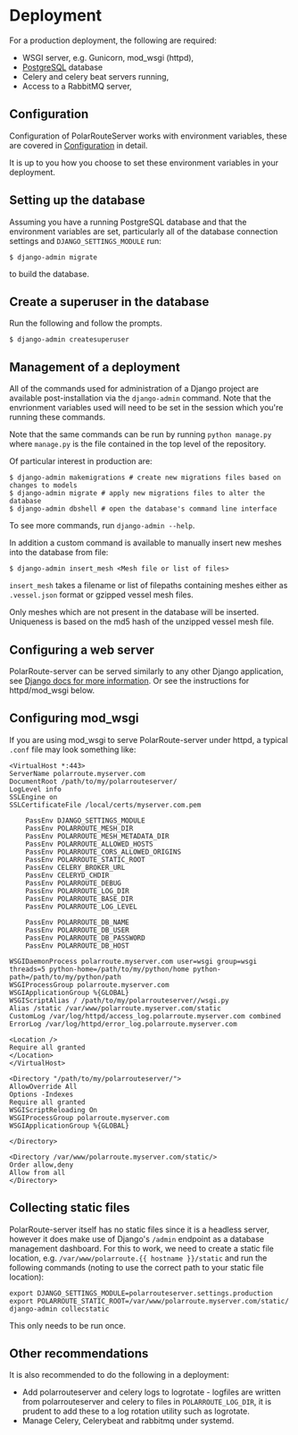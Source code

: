 # Deployment

For a production deployment, the following are required:

+ WSGI server, e.g. Gunicorn, mod_wsgi (httpd),
+ [PostgreSQL](https://www.postgresql.org/) database
+ Celery and celery beat servers running,
+ Access to a RabbitMQ server,

## Configuration

Configuration of PolarRouteServer works with environment variables, these are covered in [Configuration](configuration.md) in detail.

It is up to you how you choose to set these environment variables in your deployment.

## Setting up the database

Assuming you have a running PostgreSQL database and that the environment variables are set, particularly all of the database connection settings and `DJANGO_SETTINGS_MODULE` run:

```shell
$ django-admin migrate
```

to build the database.

## Create a superuser in the database

Run the following and follow the prompts.

```shell
$ django-admin createsuperuser
```

## Management of a deployment

All of the commands used for administration of a Django project are available post-installation via the `django-admin` command. Note that the envrionment variables used will need to be set in the session which you're running these commands.

Note that the same commands can be run by running `python manage.py` where `manage.py` is the file contained in the top level of the repository.

Of particular interest in production are:

```shell
$ django-admin makemigrations # create new migrations files based on changes to models
$ django-admin migrate # apply new migrations files to alter the database
$ django-admin dbshell # open the database's command line interface
```

To see more commands, run `django-admin --help`.

In addition a custom command is available to manually insert new meshes into the database from file:

```shell
$ django-admin insert_mesh <Mesh file or list of files>
```

`insert_mesh` takes a filename or list of filepaths containing meshes either as `.vessel.json` format or gzipped vessel mesh files.

Only meshes which are not present in the database will be inserted. Uniqueness is based on the md5 hash of the unzipped vessel mesh file.

## Configuring a web server

PolarRoute-server can be served similarly to any other Django application, see [Django docs for more information](https://docs.djangoproject.com/en/5.1/howto/deployment/). Or see the instructions for httpd/mod_wsgi below.

## Configuring mod_wsgi

If you are using mod_wsgi to serve PolarRoute-server under httpd, a typical `.conf` file may look something like:

```
<VirtualHost *:443>
ServerName polarroute.myserver.com
DocumentRoot /path/to/my/polarrouteserver/
LogLevel info
SSLEngine on
SSLCertificateFile /local/certs/myserver.com.pem

    PassEnv DJANGO_SETTINGS_MODULE
    PassEnv POLARROUTE_MESH_DIR
    PassEnv POLARROUTE_MESH_METADATA_DIR
    PassEnv POLARROUTE_ALLOWED_HOSTS
    PassEnv POLARROUTE_CORS_ALLOWED_ORIGINS
    PassEnv POLARROUTE_STATIC_ROOT
    PassEnv CELERY_BROKER_URL
    PassEnv CELERYD_CHDIR
    PassEnv POLARROUTE_DEBUG
    PassEnv POLARROUTE_LOG_DIR
    PassEnv POLARROUTE_BASE_DIR
    PassEnv POLARROUTE_LOG_LEVEL

    PassEnv POLARROUTE_DB_NAME
    PassEnv POLARROUTE_DB_USER
    PassEnv POLARROUTE_DB_PASSWORD
    PassEnv POLARROUTE_DB_HOST

WSGIDaemonProcess polarroute.myserver.com user=wsgi group=wsgi threads=5 python-home=/path/to/my/python/home python-path=/path/to/my/python/path
WSGIProcessGroup polarroute.myserver.com
WSGIApplicationGroup %{GLOBAL}
WSGIScriptAlias / /path/to/my/polarrouteserver//wsgi.py
Alias /static /var/www/polarroute.myserver.com/static
CustomLog /var/log/httpd/access_log.polarroute.myserver.com combined
ErrorLog /var/log/httpd/error_log.polarroute.myserver.com

<Location />
Require all granted
</Location>
</VirtualHost>

<Directory "/path/to/my/polarrouteserver/">
AllowOverride All
Options -Indexes
Require all granted
WSGIScriptReloading On
WSGIProcessGroup polarroute.myserver.com
WSGIApplicationGroup %{GLOBAL}

</Directory>

<Directory /var/www/polarroute.myserver.com/static/>
Order allow,deny
Allow from all
</Directory>

```

## Collecting static files

PolarRoute-server itself has no static files since it is a headless server, however it does make use of Django's `/admin` endpoint as a database management dashboard. For this to work, we need to create a static file location, e.g. `/var/www/polarroute.{{ hostname }}/static` and run the following commands (noting to use the correct path to your static file location):

```shell
export DJANGO_SETTINGS_MODULE=polarrouteserver.settings.production
export POLARROUTE_STATIC_ROOT=/var/www/polarroute.myserver.com/static/
django-admin collecstatic
```

This only needs to be run once.

## Other recommendations

It is also recommended to do the following in a deployment:

+ Add polarrouteserver and celery logs to logrotate - logfiles are written from polarrouteserver and celery to files in `POLARROUTE_LOG_DIR`, it is prudent to add these to a log rotation utility such as logrotate.
+ Manage Celery, Celerybeat and rabbitmq under systemd.
